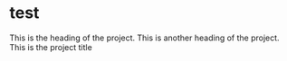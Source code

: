 # test
This is the heading of the project.
This is another heading of the project.
This is the project title
